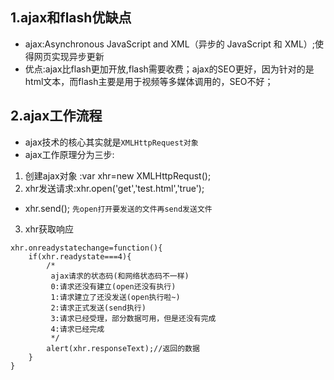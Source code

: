 ## 1.ajax和flash优缺点
* ajax:Asynchronous JavaScript and XML（异步的 JavaScript 和 XML）;使得网页实现异步更新
* 优点:ajax比flash更加开放,flash需要收费；ajax的SEO更好，因为针对的是html文本，而flash主要是用于视频等多媒体调用的，SEO不好；

## 2.ajax工作流程
* ajax技术的核心其实就是`XMLHttpRequest对象`
* ajax工作原理分为三步:
1. 创建ajax对象 :var xhr=new XMLHttpRequst();
2. xhr发送请求:xhr.open('get','test.html','true');
* xhr.send(); `先open打开要发送的文件再send发送文件`
3. xhr获取响应
```
xhr.onreadystatechange=function(){
	if(xhr.readystate===4){
		/* 
		 ajax请求的状态码(和网络状态码不一样)
		 0:请求还没有建立(open还没有执行)
		 1:请求建立了还没发送(open执行啦~)
		 2:请求正式发送(send执行)
		 3:请求已经受理，部分数据可用，但是还没有完成
		 4:请求已经完成
		 */
		alert(xhr.responseText);//返回的数据
	}
}
```
